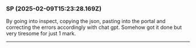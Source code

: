 ### SP (2025-02-09T15:23:28.169Z)

By going into inspect, copying the json, pasting into the portal and
correcting the errors accordingly with chat gpt. Somehow got it done but very
tiresome for just 1 mark.


---
